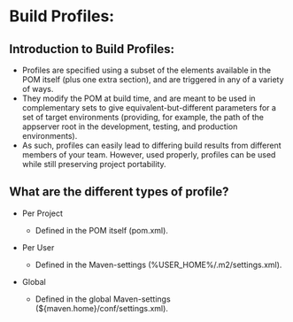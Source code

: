 # Build Profiles:
## Introduction to Build Profiles:
+  Profiles are specified using a subset of the elements available in the POM itself (plus one extra section), and are triggered in any of a variety of ways.
+  They modify the POM at build time, and are meant to be used in complementary sets to give equivalent-but-different parameters for a set of target environments (providing, for example, the path of the appserver root in the development, testing, and production environments).
+  As such, profiles can easily lead to differing build results from different members of your team. However, used properly, profiles can be used while still preserving project portability. 

## What are the different types of profile? 
+ Per Project
  - Defined in the POM itself (pom.xml).

+ Per User
  - Defined in the Maven-settings (%USER_HOME%/.m2/settings.xml).

+ Global
  - Defined in the global Maven-settings (${maven.home}/conf/settings.xml).



